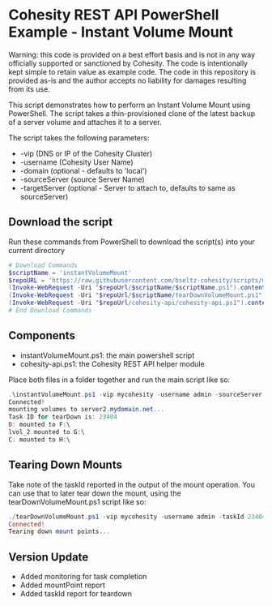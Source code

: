 # Cohesity REST API PowerShell Example - Instant Volume Mount

Warning: this code is provided on a best effort basis and is not in any way officially supported or sanctioned by Cohesity. The code is intentionally kept simple to retain value as example code. The code in this repository is provided as-is and the author accepts no liability for damages resulting from its use.

This script demonstrates how to perform an Instant Volume Mount using PowerShell. The script takes a thin-provisioned clone of the latest backup of a server volume and attaches it to a server.

The script takes the following parameters:

- -vip (DNS or IP of the Cohesity Cluster)
- -username (Cohesity User Name)
- -domain (optional - defaults to 'local')
- -sourceServer (source Server Name)
- -targetServer (optional - Server to attach to, defaults to same as sourceServer)

## Download the script

Run these commands from PowerShell to download the script(s) into your current directory

```powershell
# Download Commands
$scriptName = 'instantVolumeMount'
$repoURL = 'https://raw.githubusercontent.com/bseltz-cohesity/scripts/master/powershell'
(Invoke-WebRequest -Uri "$repoUrl/$scriptName/$scriptName.ps1").content | Out-File "$scriptName.ps1"; (Get-Content "$scriptName.ps1") | Set-Content "$scriptName.ps1"
(Invoke-WebRequest -Uri "$repoUrl/$scriptName/tearDownVolumeMount.ps1").content | Out-File "tearDownVolumeMount.ps1"; (Get-Content "tearDownVolumeMount.ps1") | Set-Content "tearDownVolumeMount.ps1"
(Invoke-WebRequest -Uri "$repoUrl/cohesity-api/cohesity-api.ps1").content | Out-File cohesity-api.ps1; (Get-Content cohesity-api.ps1) | Set-Content cohesity-api.ps1
# End Download Commands
```

## Components

* instantVolumeMount.ps1: the main powershell script
* cohesity-api.ps1: the Cohesity REST API helper module

Place both files in a folder together and run the main script like so:

```powershell
.\instantVolumeMount.ps1 -vip mycohesity -username admin -sourceServer server1.mydomain.net -targetServer server2.mydomain.net
Connected!
mounting volumes to server2.mydomain.net...
Task ID for tearDown is: 23404
D: mounted to F:\
lvol_2 mounted to G:\
C: mounted to H:\
```

## Tearing Down Mounts

Take note of the taskId reported in the output of the mount operation. You can use that to later tear down the mount, using the tearDownVolumeMount.ps1 script like so:

```powershell
./tearDownVolumeMount.ps1 -vip mycohesity -username admin -taskId 23404
Connected!
Tearing down mount points...
```

## Version Update

- Added monitoring for task completion
- Added mountPoint report
- Added taskId report for teardown

